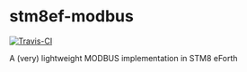 # stm8ef-modbus
[![Travis-CI](https://travis-ci.org/TG9541/stm8ef-modbus.svg)](https://travis-ci.org/TG9541/stm8ef-modbus)

A (very) lightweight MODBUS implementation in STM8 eForth
